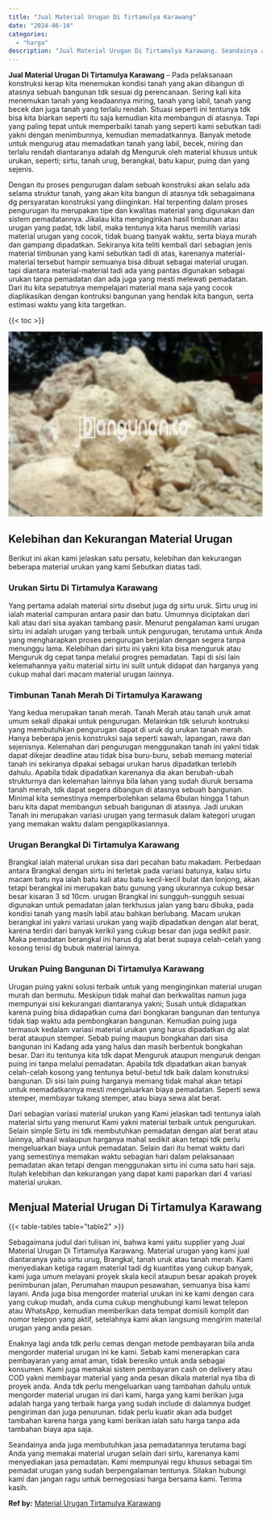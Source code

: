 ```yaml
---
title: "Jual Material Urugan Di Tirtamulya Karawang"
date: "2024-06-14"
categories: 
  - "harga"
description: "Jual Material Urugan Di Tirtamulya Karawang. Seandainya anda juga membutuhkan jasa pemadatannya terutama bagi Anda yang memakai material urugan selain dari s..."
---
```


**Jual Material Urugan Di Tirtamulya Karawang** – Pada pelaksanaan konstruksi kerap kita menemukan kondisi tanah yang akan dibangun di atasnya sebuah bangunan tdk sesuai dg perencanaan. Sering kali kita menemukan tanah yang keadaannya miring, tanah yang labil, tanah yang becek dan juga tanah yang terlalu rendah. Situasi seperti ini tentunya tdk bisa kita biarkan seperti itu saja kemudian kita membangun di atasnya. Tapi yang paling tepat untuk memperbaiki tanah yang seperti kami sebutkan tadi yakni dengan menimbunnya, kemudian memadatkannya. Banyak metode untuk mengurug atau memadatkan tanah yang labil, becek, miring dan terlalu rendah diantaranya adalah dg Menguruk oleh material khusus untuk urukan, seperti; sirtu, tanah urug, berangkal, batu kapur, puing dan yang sejenis.

Dengan itu proses pengurugan dalam sebuah konstruksi akan selalu ada selama struktur tanah, yang akan kita bangun di atasnya tdk sebagaimana dg persyaratan konstruksi yang diinginkan. Hal terpenting dalam proses pengurugan itu merupakan tipe dan kwalitas material yang digunakan dan sistem pemadatannya. Jikalau kita menginginkan hasil timbunan atau urugan yang padat, tdk labil, maka tentunya kita harus memilih variasi material urugan yang cocok, tidak buang banyak waktu, serta biaya murah dan gampang dipadatkan. Sekiranya kita teliti kembali dari sebagian jenis material timbunan yang kami sebutkan tadi di atas, karenanya material-material tersebut hampir semuanya bisa dibuat sebagai material urugan. tapi diantara material-material tadi ada yang pantas digunakan sebagai urukan tanpa pemadatan dan ada juga yang mesti melewati pemadatan. Dari itu kita sepatutnya mempelajari material mana saja yang cocok diaplikasikan dengan kontruksi bangunan yang hendak kita bangun, serta estimasi waktu yang kita targetkan.

{{< toc >}}

![Jual Material Urugan Di Tirtamulya Karawang](/images/jual-urugan-28.png)

## Kelebihan dan Kekurangan Material Urugan

Berikut ini akan kami jelaskan satu persatu, kelebihan dan kekurangan beberapa material urukan yang kami Sebutkan diatas tadi.

### Urukan Sirtu Di Tirtamulya Karawang

Yang pertama adalah material sirtu disebut juga dg sirtu uruk. Sirtu urug ini ialah material campuran antara pasir dan batu. Umumnya diciptakan dari kali atau dari sisa ayakan tambang pasir. Menurut pengalaman kami urugan sirtu ini adalah urugan yang terbaik untuk pengurugan, terutama untuk Anda yang mengharapkan proses pengurugan berjalan dengan segera tanpa menunggu lama. Kelebihan dari sirtu ini yakni kita bisa menguruk atau Menguruk dg cepat tanpa melalui progres pemadatan. Tapi di sisi lain kelemahannya yaitu material sirtu ini sulit untuk didapat dan harganya yang cukup mahal dari macam material urugan lainnya.

### Timbunan Tanah Merah Di Tirtamulya Karawang

Yang kedua merupakan tanah merah. Tanah Merah atau tanah uruk amat umum sekali dipakai untuk pengurugan. Melainkan tdk seluruh kontruksi yang membutuhkan pengurugan dapat di uruk dg urukan tanah merah. Hanya beberapa jenis konstruksi saja seperti sawah, lapangan, rawa dan sejenisnya. Kelemahan dari pengurugan menggunakan tanah ini yakni tidak dapat dikejar deadline atau tidak bisa buru-buru, sebab memang material tanah ini sekiranya dipakai sebagai urukan harus dipadatkan terlebih dahulu. Apabila tidak dipadatkan karenanya dia akan berubah-ubah strukturnya dan kelemahan lainnya bila lahan yang sudah diuruk bersama tanah merah, tdk dapat segera dibangun di atasnya sebuah bangunan. Minimal kita semestinya memperbolehkan selama 6bulan hingga 1 tahun baru kita dapat membangun sebuah bangunan di atasnya. Jadi urukan Tanah ini merupakan variasi urugan yang termasuk dalam kategori urugan yang memakan waktu dalam pengaplikasiannya.

### Urugan Berangkal Di Tirtamulya Karawang

Brangkal ialah material urukan sisa dari pecahan batu makadam. Perbedaan antara Brangkal dengan sirtu ini terletak pada variasi batunya, kalau sirtu macam batu nya ialah batu kali atau batu kecil-kecil bulat dan lonjong, akan tetapi berangkal ini merupakan batu gunung yang ukurannya cukup besar besar kisaran 3 sd 10cm. urugan Brangkal ini sungguh-sungguh sesuai digunakan untuk pemadatan jalan terkhusus jalan yang baru dibuka, pada kondisi tanah yang masih labil atau bahkan berlubang. Macam urukan berangkal ini yakni variasi urukan yang wajib dipadatkan dengan alat berat, karena terdiri dari banyak kerikil yang cukup besar dan juga sedikit pasir. Maka pemadatan berangkal ini harus dg alat berat supaya celah-celah yang kosong terisi dg bubuk material lainnya.

### Urukan Puing Bangunan Di Tirtamulya Karawang

Urugan puing yakni solusi terbaik untuk yang menginginkan material urugan murah dan bermutu. Meskipun tidak mahal dan berkwalitas namun juga mempunyai sisi kekurangan diantaranya yakni; Susah untuk didapatkan karena puing bisa didapatkan cuma dari bongkaran bangunan dan tentunya tidak tiap waktu ada pembongkaran bangunan. Kemudian puing juga termasuk kedalam variasi material urukan yang harus dipadatkan dg alat berat ataupun stemper. Sebab puing maupun bongkahan dari sisa bangunan ini Kadang ada yang halus dan masih berbentuk bongkahan besar. Dari itu tentunya kita tdk dapat Menguruk ataupun menguruk dengan puing ini tanpa melalui pemadatan. Apabila tdk dipadatkan akan banyak celah-celah kosong yang tentunya betul-betul tdk baik dalam konstruksi bangunan. Di sisi lain puing harganya memang tidak mahal akan tetapi untuk memadatkannya mesti mengeluarkan biaya pemadatan. Seperti sewa stemper, membayar tukang stemper, atau biaya sewa alat berat.

Dari sebagian variasi material urukan yang Kami jelaskan tadi tentunya ialah material sirtu yang menurut Kami yakni material terbaik untuk pengurukan. Selain simple Sirtu ini tdk membutuhkan pemadatan dengan alat berat atau lainnya, alhasil walaupun harganya mahal sedikit akan tetapi tdk perlu mengeluarkan biaya untuk pemadatan. Selain dari itu hemat waktu dari yang semestinya memakan waktu sebagian hari dalam pelaksanaan pemadatan akan tetapi dengan menggunakan sirtu ini cuma satu hari saja. Itulah kelebihan dan kekurangan yang dapat kami paparkan dari 4 variasi material urukan.

## Menjual Material Urugan Di Tirtamulya Karawang

{{< table-tables table="table2" >}}

Sebagaimana judul dari tulisan ini, bahwa kami yaitu supplier yang Jual Material Urugan Di Tirtamulya Karawang. Material urugan yang kami jual diantaranya yaitu sirtu urug, Brangkal, tanah uruk atau tanah merah. Kami menyediakan ketiga ragam material tadi dg kuantitas yang cukup banyak, kami juga umum melayani proyek skala kecil ataupun besar apakah proyek penimbunan jalan, Perumahan maupun pesawahan, semuanya bisa kami layani. Anda juga bisa mengorder material urukan ini ke kami dengan cara yang cukup mudah, anda cuma cukup menghubungi kami lewat telepon atau WhatsApp, kemudian memberikan data tempat domisili komplit dan nomor telepon yang aktif, setelahnya kami akan langsung mengirim material urugan yang anda pesan.

Enaknya lagi anda tdk perlu cemas dengan metode pembayaran bila anda mengorder material urugan ini ke kami. Sebab kami menerapkan cara pembayaran yang amat aman, tidak beresiko untuk anda sebagai konsumen. Kami juga memakai sistem pembayaran cash on delivery atau COD yakni membayar material yang anda pesan dikala material nya tiba di proyek anda. Anda tdk perlu mengeluarkan uang tambahan dahulu untuk mengorder material urugan ini dari kami, harga yang kami berikan juga adalah harga yang terbaik harga yang sudah include di dalamnya budget pengiriman dan juga penurunan. tidak perlu kuatir akan ada budget tambahan karena harga yang kami berikan ialah satu harga tanpa ada tambahan biaya apa saja.

Seandainya anda juga membutuhkan jasa pemadatannya terutama bagi Anda yang memakai material urugan selain dari sirtu, karenanya kami menyediakan jasa pemadatan. Kami mempunyai regu khusus sebagai tim pemadat urugan yang sudah berpengalaman tentunya. Silakan hubungi kami dan jangan ragu untuk bernegosiasi harga bersama kami. Terima kasih.

**Ref by:** [Material Urugan Tirtamulya Karawang](https://id.wikipedia.org/wiki/Material)
